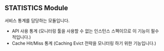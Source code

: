 ## STATISTICS Module
서비스 통계를 담당하는 모듈입니다.

- API 사용 통계 (모니터링 툴을 사용할 수 없는 인스턴스 스펙이므로 이 기능이 필수적입니다.)
- Cache Hit/Miss 통계 (Caching Evict 전략을 모니터링 하기 위한 기능입니다.)
